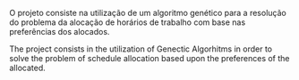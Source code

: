 O projeto consiste na utilização de um algoritmo genético para a resolução do problema da alocação de horários de trabalho com base nas preferências dos alocados.

The project consists in the utilization of Genectic Algorhitms in order to solve the problem of schedule allocation based upon the preferences of the allocated.